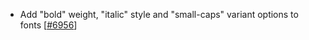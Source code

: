  - Add "bold" weight, "italic" style and "small-caps" variant options to fonts [[#6956](https://github.com/plotly/plotly.js/pull/6956)]
